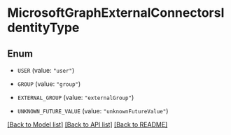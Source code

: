 # MicrosoftGraphExternalConnectorsIdentityType

## Enum


* `USER` (value: `"user"`)

* `GROUP` (value: `"group"`)

* `EXTERNAL_GROUP` (value: `"externalGroup"`)

* `UNKNOWN_FUTURE_VALUE` (value: `"unknownFutureValue"`)


[[Back to Model list]](../README.md#documentation-for-models) [[Back to API list]](../README.md#documentation-for-api-endpoints) [[Back to README]](../README.md)



